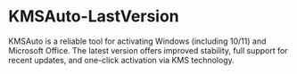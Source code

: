 # KMSAuto-LastVersion
KMSAuto is a reliable tool for activating Windows (including 10/11) and Microsoft Office. The latest version offers improved stability, full support for recent updates, and one-click activation via KMS technology.
